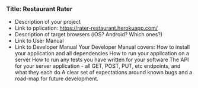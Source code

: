 ### Title: Restaurant Rater
* Description of your project
* Link to pplication: https://rater-restaurant.herokuapp.com/
* Description of target browsers (iOS? Android? Which ones?)
* Link to User Manual
* Link to Developer Manual
Your Developer Manual covers:
How to install your application and all dependencies
How to run your application on a server
How to run any tests you have written for your software
The API for your server application - all GET, POST, PUT, etc endpoints, and what they each do
A clear set of expectations around known bugs and a road-map for future development.